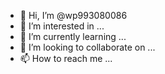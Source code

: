 - 👋 Hi, I’m @wp993080086
- 👀 I’m interested in ...
- 🌱 I’m currently learning ...
- 💞️ I’m looking to collaborate on ...
- 📫 How to reach me ...

